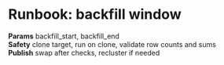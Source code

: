 ﻿# Runbook: backfill window

**Params** backfill_start, backfill_end  
**Safety** clone target, run on clone, validate row counts and sums  
**Publish** swap after checks, recluster if needed
